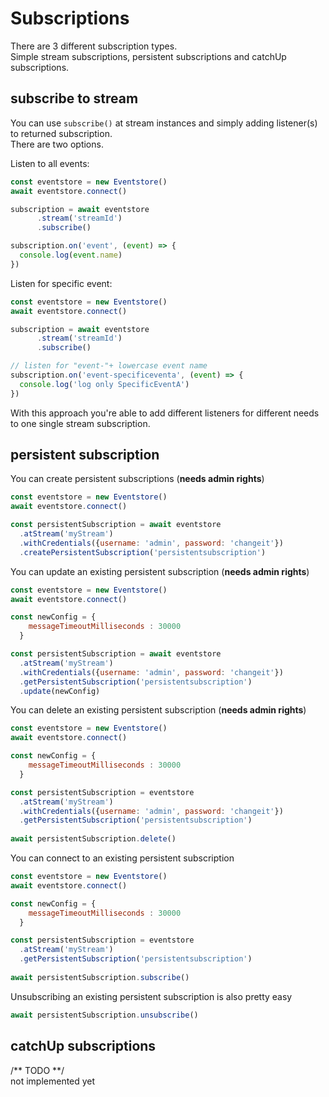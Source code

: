 # Subscriptions

There are 3 different subscription types.  
Simple stream subscriptions, persistent subscriptions and catchUp subscriptions.

## subscribe to stream

You can use `subscribe()` at stream instances and simply adding listener(s) to returned subscription.  
There are two options.

Listen to all events:

```javascript
const eventstore = new Eventstore()
await eventstore.connect()

subscription = await eventstore
      .stream('streamId')
      .subscribe()

subscription.on('event', (event) => {
  console.log(event.name)
})

```

Listen for specific event:

```javascript
const eventstore = new Eventstore()
await eventstore.connect()

subscription = await eventstore
      .stream('streamId')
      .subscribe()

// listen for "event-"+ lowercase event name
subscription.on('event-specificeventa', (event) => {
  console.log('log only SpecificEventA')
})

```

With this approach you're able to add different listeners for different needs to one single stream subscription.

## persistent subscription

You can create persistent subscriptions (**needs admin rights**)

```javascript
const eventstore = new Eventstore()
await eventstore.connect()

const persistentSubscription = await eventstore
  .atStream('myStream')
  .withCredentials({username: 'admin', password: 'changeit'})
  .createPersistentSubscription('persistentsubscription')
```

You can update an existing persistent subscription (**needs admin rights**)

```javascript
const eventstore = new Eventstore()
await eventstore.connect()

const newConfig = {
    messageTimeoutMilliseconds : 30000
  }

const persistentSubscription = await eventstore
  .atStream('myStream')
  .withCredentials({username: 'admin', password: 'changeit'})
  .getPersistentSubscription('persistentsubscription')
  .update(newConfig)
```

You can delete an existing persistent subscription (**needs admin rights**)

```javascript
const eventstore = new Eventstore()
await eventstore.connect()

const newConfig = {
    messageTimeoutMilliseconds : 30000
  }

const persistentSubscription = eventstore
  .atStream('myStream')
  .withCredentials({username: 'admin', password: 'changeit'})
  .getPersistentSubscription('persistentsubscription')
  
await persistentSubscription.delete()
```

You can connect to an existing persistent subscription

```javascript
const eventstore = new Eventstore()
await eventstore.connect()

const newConfig = {
    messageTimeoutMilliseconds : 30000
  }

const persistentSubscription = eventstore
  .atStream('myStream')
  .getPersistentSubscription('persistentsubscription')
  
await persistentSubscription.subscribe()
```

Unsubscribing an existing persistent subscription is also pretty easy

```javascript
await persistentSubscription.unsubscribe()
```

## catchUp subscriptions

/** TODO **/  
not implemented yet